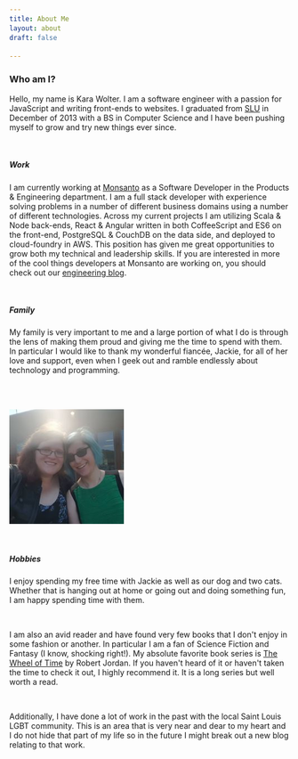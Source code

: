 ```yaml
---
title: About Me
layout: about
draft: false

---
```

### Who am I?

Hello, my name is Kara Wolter. I am a software engineer with a passion for JavaScript and writing front-ends to websites. I graduated from <a href="http://www.slu.edu" target="_blank">SLU</a> in December of 2013 with a BS in Computer Science and I have been pushing myself to grow and try new things ever since.

<br/>

##### Work

I am currently working at <a href="http://www.monsanto.com" target="_blank">Monsanto</a> as a Software Developer in the Products & Engineering department. I am a full stack developer with experience solving problems in a number of different business domains using a number of different technologies. Across my current projects I am utilizing Scala & Node back-ends, React & Angular written in both CoffeeScript and ES6 on the front-end, PostgreSQL & CouchDB on the data side, and deployed to cloud-foundry in AWS. This position has given me great opportunities to grow both my technical and leadership skills. If you are interested in more of the cool things developers at Monsanto are working on, you should check out our <a href="http://engineering.monsanto.com" target="_blank">engineering blog</a>.

<br/>

##### Family

My family is very important to me and a large portion of what I do is through the lens of making them proud and giving me the time to spend with them. In particular I would like to thank my wonderful fiancée, Jackie, for all of her love and support, even when I geek out and ramble endlessly about technology and programming.  

<br/>
<br/>

![Jackie and Me](/assets/images/jackieAndMe.jpg)

<br/>

##### Hobbies

I enjoy spending my free time with Jackie as well as our dog and two cats. Whether that is hanging out at home or going out and doing something fun, I am happy spending time with them.

<br/>

I am also an avid reader and have found very few books that I don't enjoy in some fashion or another. In particular I am a fan of Science Fiction and Fantasy (I know, shocking right!). My absolute favorite book series is  <a href="http://www.dragonmount.com/Books/index.php" target="_blank">The Wheel of Time</a> by Robert Jordan. If you haven't heard of it or haven't taken the time to check it out, I highly recommend it. It is a long series but well worth a read.  

<br/>

Additionally, I have done a lot of work in the past with the local Saint Louis LGBT community. This is an area that is very near and dear to my heart and I do not hide that part of my life so in the future I might break out a new blog relating to that work.
